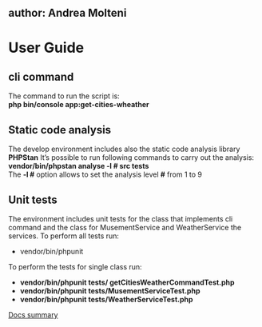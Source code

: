 ## author: Andrea Molteni

# User Guide

## cli command
The command to run the script is:  
**php bin/console app:get-cities-wheather**

## Static code analysis
The develop environment includes also the static code analysis library **PHPStan**
It’s possible to run following commands to carry out the analysis:  
**vendor/bin/phpstan analyse -l # src tests**  
The **-l #** option allows to set the analysis level **#** from 1 to 9

## Unit tests
The environment includes unit tests for the class that implements cli command and the class for MusementService and WeatherService  the services.
To perform all tests run:
- vendor/bin/phpunit


To perform the tests for single class run:
- **vendor/bin/phpunit tests/ getCitiesWeatherCommandTest.php**
- **vendor/bin/phpunit tests/MusementServiceTest.php**
- **vendor/bin/phpunit tests/WeatherServiceTest.php**

[Docs summary](../README.md)



